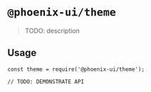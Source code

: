 # `@phoenix-ui/theme`

> TODO: description

## Usage

```
const theme = require('@phoenix-ui/theme');

// TODO: DEMONSTRATE API
```
